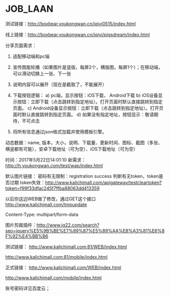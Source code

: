 # JOB_LAAN

测试链接：http://boxbear.youkongwan.cn/iqiyi0515/index.html

线上链接：http://boxbear.youkongwan.cn/iqiyi/pigsdream/index.html


分享页面需求：
1. 适配移动端和pc端
2. 宣传图能轮播（如果图片是竖版，每屏2个，横版图，每屛1个）；在移动端，可以滑动切换上一张、下一张
3. 说明内容可以展开（现在是截取了，不能展开）
4. 下载按钮逻辑：
    a) pc端，显示按钮：iOS下载， Android下载
    b) iOS设备显示按钮：立即下载（点击跳转到指定地址）。打开页面时默认直接跳转到指定页面。
    c) Android设备显示按钮：立即下载（点击跳转到指定地址）。打开页面时默认直接跳转到指定页面。
    d) 如果没有指定地址，按钮显示：敬请期待，不可点击

5. 将所有信息通过json格式加载并使用模板引擎。


动态数据：name, 版本，大小，说明、下载量、更新时间、图标、截图（多张、横竖都有可能），安卓下载地址（可为空）、iOS下载地址（可为空）


时间：2017年5月22日14:01:10
新需求：http://h.youkongwan.com/test/wap/index.html


默认图片链接：
密码有无限制：registration success
判断有无token，token是否过期
token失效：http://www.kalichimall.com/apigateway/testcleartoken?token=f99f33dfac245f7ffba88063dd413359



以后你这边WEB做了修改，通过GET这个接口 http://www.kalichimall.com/tmpupdate



Content-Type: multipart/form-data

图片剪裁插件：http://www.jq22.com/search?seo=jquery%E5%9B%BE%E7%89%87%E5%89%AA%E8%A3%81%E6%8F%92%E4%BB%B6



测试链接：
http://www.kalichimall.com:81/WEB/index.html

http://www.kalichimall.com:81/mobile/index.html

正式链接：
http://www.kalichimall.com/WEB/index.html

http://www.kalichimall.com/mobile/index.html

账号密码详见百度云；